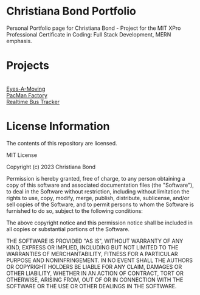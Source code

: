 # Christiana Bond Portfolio
Personal Portfolio page for Christiana Bond - Project for the MIT XPro Professional Certificate in Coding: Full Stack Development, MERN emphasis.

# Projects
<br>
<a href="https://christianabond.github.io/Eyes">Eyes-A-Moving</a>
<br>
<a href="https://christianabond.github.io/PacManFactory">PacMan Factory</a>
<br>
<a href="https://christianabond.github.io/RealtimeBusTracker">Realtime Bus Tracker</a>

# License Information
The contents of this repository are licensed.

MIT License

Copyright (c) 2023 Christiana Bond

Permission is hereby granted, free of charge, to any person obtaining a copy
of this software and associated documentation files (the "Software"), to deal
in the Software without restriction, including without limitation the rights
to use, copy, modify, merge, publish, distribute, sublicense, and/or sell
copies of the Software, and to permit persons to whom the Software is
furnished to do so, subject to the following conditions:

The above copyright notice and this permission notice shall be included in all
copies or substantial portions of the Software.

THE SOFTWARE IS PROVIDED "AS IS", WITHOUT WARRANTY OF ANY KIND, EXPRESS OR
IMPLIED, INCLUDING BUT NOT LIMITED TO THE WARRANTIES OF MERCHANTABILITY,
FITNESS FOR A PARTICULAR PURPOSE AND NONINFRINGEMENT. IN NO EVENT SHALL THE
AUTHORS OR COPYRIGHT HOLDERS BE LIABLE FOR ANY CLAIM, DAMAGES OR OTHER
LIABILITY, WHETHER IN AN ACTION OF CONTRACT, TORT OR OTHERWISE, ARISING FROM,
OUT OF OR IN CONNECTION WITH THE SOFTWARE OR THE USE OR OTHER DEALINGS IN THE
SOFTWARE.
